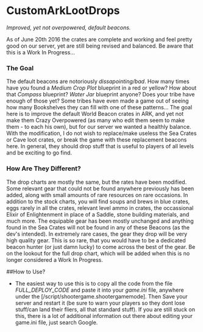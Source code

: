 # CustomArkLootDrops  

_Improved, yet not overpowered, default beacons._  

As of June 20th 2016 the crates are complete and working and feel pretty good on our server, yet are still being revised and balanced. Be aware that this is a Work In Progress...  

### The Goal  
The default beacons are notoriously _dissapointing/bad_. How many times have you found a _Medium Crop Plot_ blueprint in a red or yellow? How about that _Compass_ blueprint? _Water Jar_ blueprint anyone? Does your tribe have enough of those yet? Some tribes have even made a game out of seeing how many Bookshelves they can fill with one of these patterns...   The goal here is to improve the default World Beacon crates in ARK, and yet not make them Crazy Overpowered (as many who edit them seem to make them - to each his own), but for our server we wanted a healthly balance. With the modification, I do not wish to replace/make useless the Sea Crates or Cave loot crates, or break the game with these replacement beacons here. In general, they should drop stuff that is useful to players of all levels and be exciting to go find.  

### How Are They Different? 
The drop charts are mostly the same, but the rates have been modified. Some relevant gear that could not be found anywhere previously has been added, along with small amounts of rare resources on rare occasions. In addition to the stock charts, you will find soups and brews in blue crates, eggs rarely in all the crates, relevant level ammo in crates, the occassional Elixir of Enlightenment in place of a Saddle, stone building materials, and much more. The equipable gear has been mostly unchanged and anything found in the Sea Crates will not be found in any of these Beacons (as the dev's intended). In extremely rare cases, the gear they drop will be very high quality gear. This is so rare, that you would have to be a dedicated beacon hunter (or just damn lucky) to come across the best of the gear. Be on the lookout for the full drop chart, which will be added when this is no longer considered a Work In Progress.

##How to Use?  
* The easiest way to use this is to copy all the code from the file *FULL_DEPLOY_CODE* and paste it into your *game.ini* file, anywhere under the [/script/shootergame.shootergamemode]. Then Save your server and restart it (be sure to warn your players so they dont lose stuff/can land their fliers, all that standard stuff). If you are still stuck on this, there is a lot of additional information out there about editing your game.ini file, just search Google.  
